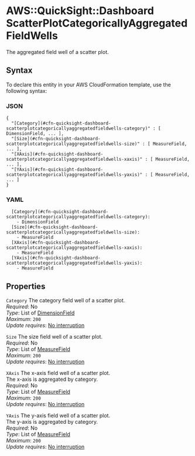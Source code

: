 # AWS::QuickSight::Dashboard ScatterPlotCategoricallyAggregatedFieldWells<a name="aws-properties-quicksight-dashboard-scatterplotcategoricallyaggregatedfieldwells"></a>

The aggregated field well of a scatter plot\.

## Syntax<a name="aws-properties-quicksight-dashboard-scatterplotcategoricallyaggregatedfieldwells-syntax"></a>

To declare this entity in your AWS CloudFormation template, use the following syntax:

### JSON<a name="aws-properties-quicksight-dashboard-scatterplotcategoricallyaggregatedfieldwells-syntax.json"></a>

```
{
  "[Category](#cfn-quicksight-dashboard-scatterplotcategoricallyaggregatedfieldwells-category)" : [ DimensionField, ... ],
  "[Size](#cfn-quicksight-dashboard-scatterplotcategoricallyaggregatedfieldwells-size)" : [ MeasureField, ... ],
  "[XAxis](#cfn-quicksight-dashboard-scatterplotcategoricallyaggregatedfieldwells-xaxis)" : [ MeasureField, ... ],
  "[YAxis](#cfn-quicksight-dashboard-scatterplotcategoricallyaggregatedfieldwells-yaxis)" : [ MeasureField, ... ]
}
```

### YAML<a name="aws-properties-quicksight-dashboard-scatterplotcategoricallyaggregatedfieldwells-syntax.yaml"></a>

```
  [Category](#cfn-quicksight-dashboard-scatterplotcategoricallyaggregatedfieldwells-category):
    - DimensionField
  [Size](#cfn-quicksight-dashboard-scatterplotcategoricallyaggregatedfieldwells-size):
    - MeasureField
  [XAxis](#cfn-quicksight-dashboard-scatterplotcategoricallyaggregatedfieldwells-xaxis):
    - MeasureField
  [YAxis](#cfn-quicksight-dashboard-scatterplotcategoricallyaggregatedfieldwells-yaxis):
    - MeasureField
```

## Properties<a name="aws-properties-quicksight-dashboard-scatterplotcategoricallyaggregatedfieldwells-properties"></a>

`Category` <a name="cfn-quicksight-dashboard-scatterplotcategoricallyaggregatedfieldwells-category"></a>
The category field well of a scatter plot\.  
_Required_: No  
_Type_: List of [DimensionField](aws-properties-quicksight-dashboard-dimensionfield.md)  
_Maximum_: `200`  
_Update requires_: [No interruption](https://docs.aws.amazon.com/AWSCloudFormation/latest/UserGuide/using-cfn-updating-stacks-update-behaviors.html#update-no-interrupt)

`Size` <a name="cfn-quicksight-dashboard-scatterplotcategoricallyaggregatedfieldwells-size"></a>
The size field well of a scatter plot\.  
_Required_: No  
_Type_: List of [MeasureField](aws-properties-quicksight-dashboard-measurefield.md)  
_Maximum_: `200`  
_Update requires_: [No interruption](https://docs.aws.amazon.com/AWSCloudFormation/latest/UserGuide/using-cfn-updating-stacks-update-behaviors.html#update-no-interrupt)

`XAxis` <a name="cfn-quicksight-dashboard-scatterplotcategoricallyaggregatedfieldwells-xaxis"></a>
The x\-axis field well of a scatter plot\.  
The x\-axis is aggregated by category\.  
_Required_: No  
_Type_: List of [MeasureField](aws-properties-quicksight-dashboard-measurefield.md)  
_Maximum_: `200`  
_Update requires_: [No interruption](https://docs.aws.amazon.com/AWSCloudFormation/latest/UserGuide/using-cfn-updating-stacks-update-behaviors.html#update-no-interrupt)

`YAxis` <a name="cfn-quicksight-dashboard-scatterplotcategoricallyaggregatedfieldwells-yaxis"></a>
The y\-axis field well of a scatter plot\.  
The y\-axis is aggregated by category\.  
_Required_: No  
_Type_: List of [MeasureField](aws-properties-quicksight-dashboard-measurefield.md)  
_Maximum_: `200`  
_Update requires_: [No interruption](https://docs.aws.amazon.com/AWSCloudFormation/latest/UserGuide/using-cfn-updating-stacks-update-behaviors.html#update-no-interrupt)
